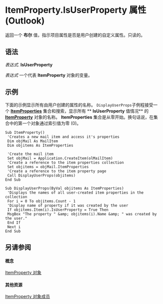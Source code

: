 
# ItemProperty.IsUserProperty 属性 (Outlook)

返回一个 **布尔** 值，指示项目属性是否是用户创建的自定义属性。只读的。


## 语法

 _表达式_. **IsUserProperty**

 _表达式_ 一个代表 **ItemProperty** 对象的变量。


## 示例

下面的示例显示所有由用户创建的属性的名称。 `DisplayUserProps`子例程接受一个 **[ItemProperties](34a110ed-6617-72da-1e98-a9773c705b40.md)** 集合和搜索，显示所有 ** **IsUserProperty** 值情况** 的 **[ItemProperty](3570d1f9-40ed-0a99-f63c-141134418c3b.md)** 对象的名称。 **ItemProperties** 集合是从零开始。换句话说，在集合中的第一个对象通过索引值为零 (0)。


```
Sub ItemProperty() 
 'Creates a new mail item and access it's properties 
 Dim objMail As MailItem 
 Dim objitems As ItemProperties 
 
 'Create the mail item 
 Set objMail = Application.CreateItem(olMailItem) 
 'Create a reference to the item properties collection 
 Set objitems = objMail.ItemProperties 
 'Create a reference to the item property page 
 Call DisplayUserProps(objitems) 
End Sub 
 
Sub DisplayUserProps(ByVal objitems As ItemProperties) 
 'Displays the names of all user-created item properties in the collection 
 For i = 0 To objitems.Count - 1 
 'Display name of property if it was created by the user 
 If objitems.Item(i).IsUserProperty = True Then 
 MsgBox "The property " &amp; objitems(i).Name &amp; " was created by the user." 
 End If 
 Next i 
End Sub
```


## 另请参阅


#### 概念


[ItemProperty 对象](3570d1f9-40ed-0a99-f63c-141134418c3b.md)
#### 其他资源


[ItemProperty 对象成员](0de85516-c8e3-b985-0b7f-3098a0da7f2c.md)